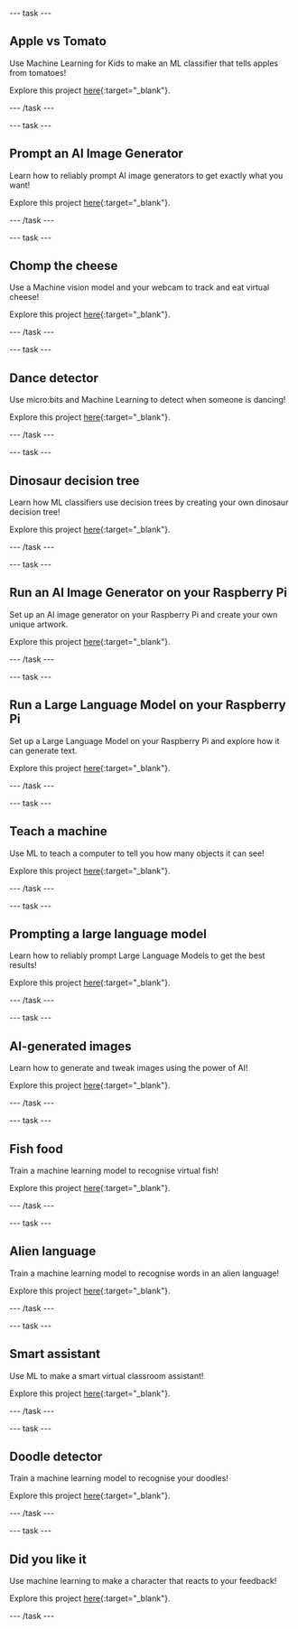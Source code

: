 --- task ---
## Apple vs Tomato

Use Machine Learning for Kids to make an ML classifier that tells apples from tomatoes!

Explore this project [here](rpf.io/avt){:target="_blank"}.

--- /task ---

--- task ---

## Prompt an AI Image Generator

Learn how to reliably prompt AI image generators to get exactly what you want!

Explore this project [here](rpf.io/ai-image-prompt){:target="_blank"}.

--- /task ---

--- task ---

## Chomp the cheese

Use a Machine vision model and your webcam to track and eat virtual cheese!

Explore this project [here](rpf.io/chomp){:target="_blank"}.

--- /task ---

--- task ---

## Dance detector

Use micro:bits and Machine Learning to detect when someone is dancing!

Explore this project [here](rpf.io/dance){:target="_blank"}.

--- /task ---

--- task ---

## Dinosaur decision tree

Learn how ML classifiers use decision trees by creating your own dinosaur decision tree!

Explore this project [here](rpf.io/dinodecisions){:target="_blank"}.

--- /task ---

--- task ---

## Run an AI Image Generator on your Raspberry Pi

Set up an AI image generator on your Raspberry Pi and create your own unique artwork.

Explore this project [here](rpf.io/run-ai-pi){:target="_blank"}.

--- /task ---

--- task ---

## Run a Large Language Model on your Raspberry Pi

Set up a Large Language Model on your Raspberry Pi and explore how it can generate text.

Explore this project [here](rpf.io/run-llm-pi){:target="_blank"}.

--- /task ---

--- task ---

## Teach a machine

Use ML to teach a computer to tell you how many objects it can see!

Explore this project [here](rpf.io/tam){:target="_blank"}.

--- /task ---


--- task ---
## Prompting a large language model

Learn how to reliably prompt Large Language Models to get the best results!

Explore this project [here](rpf.io/llmprompt){:target="_blank"}.

--- /task ---


--- task ---

## AI-generated images

Learn how to generate and tweak images using the power of AI!

Explore this project [here](rpf.io/ai-image){:target="_blank"}.

--- /task ---


--- task ---

## Fish food

Train a machine learning model to recognise virtual fish!

Explore this project [here](rpf.io/fish){:target="_blank"}.

--- /task ---


--- task ---

## Alien language

Train a machine learning model to recognise words in an alien language!

Explore this project [here](rpf.io/alienlanguage){:target="_blank"}.

--- /task ---

--- task ---

## Smart assistant

Use ML to make a smart virtual classroom assistant!

Explore this project [here](rpf.io/smarta){:target="_blank"}.

--- /task ---

--- task ---

## Doodle detector

Train a machine learning model to recognise your doodles!

Explore this project [here](rpf.io/doodle){:target="_blank"}.

--- /task ---

--- task ---

## Did you like it

Use machine learning to make a character that reacts to your feedback!

Explore this project [here](rpf.io/dyli){:target="_blank"}.

--- /task ---